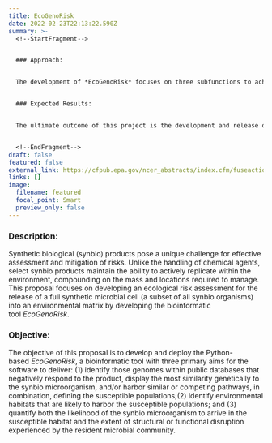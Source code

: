 ```yaml
---
title: EcoGenoRisk
date: 2022-02-23T22:13:22.590Z
summary: >-
  <!--StartFragment-->


  ### Approach:


  The development of *EcoGenoRisk* focuses on three subfunctions to achieve a risk assessment workflow: *HazID*, *EnvCen*, and *RiskQ*. *HazID* identifies the susceptible community members within a population. *EnvCen* then quantifies the population of different environmental matrices that are likely susceptible. Finally, *RiskQ* then quantifies the overall ecological risk of a synbio microorganism released into various environmental matrices. Each of these functions requires database development and curation, linking to and employing the resources of public bioinformatic and chemoinformatic archives.


  ### Expected Results:


  The ultimate outcome of this project is the development and release of *EcoGenoRisk*, a computational package to compare the novel synbio organism to the available genetic databases, characterizing the risk to known organisms and environments. This bioinformatic system supports the risk assessment of synbio microorganisms by first identifying the presence of a hazard through comparing the modified genomes to wildtype in a combined comparative genetic, pathway, and produced inhibitor analysis (*HazID*). After identification of a hazard, the habitats most at risk are identified through an ecological census lookup (*EcoCen*). Finally, the overall risk is characterized by assessing the likelihood of the organism arriving, establishing, and surviving within a given location by considering additional constraints (*RiskQ*). Combined, *EcoGenoRisk* will provide the user with an ability to query current genetic databases for predicted risks as the final output. The open-source development of *EcoGenoRisk* will ensure that users may incorporate the software and approach into other bioinformatic pipelines and link with existing EPA ecological risk assessment tools.


  <!--EndFragment-->
draft: false
featured: false
external_link: https://cfpub.epa.gov/ncer_abstracts/index.cfm/fuseaction/display.abstractDetail/abstract_id/11176
links: []
image:
  filename: featured
  focal_point: Smart
  preview_only: false
---
```

<!--StartFragment-->

### Description:

Synthetic biological (synbio) products pose a unique challenge for effective assessment and mitigation of risks. Unlike the handling of chemical agents, select synbio products maintain the ability to actively replicate within the environment, compounding on the mass and locations required to manage. This proposal focuses on developing an ecological risk assessment for the release of a full synthetic microbial cell (a subset of all synbio organisms) into an environmental matrix by developing the bioinformatic tool *EcoGenoRisk*.

### Objective:

The objective of this proposal is to develop and deploy the Python-based *EcoGenoRisk*, a bioinformatic tool with three primary aims for the software to deliver: (1) identify those genomes within public databases that negatively respond to the product, display the most similarity genetically to the synbio microorganism, and/or harbor similar or competing pathways, in combination, defining the susceptible populations;(2) identify environmental habitats that are likely to harbor the susceptible populations; and (3) quantify both the likelihood of the synbio microorganism to arrive in the susceptible habitat and the extent of structural or functional disruption experienced by the resident microbial community.

<!--EndFragment-->